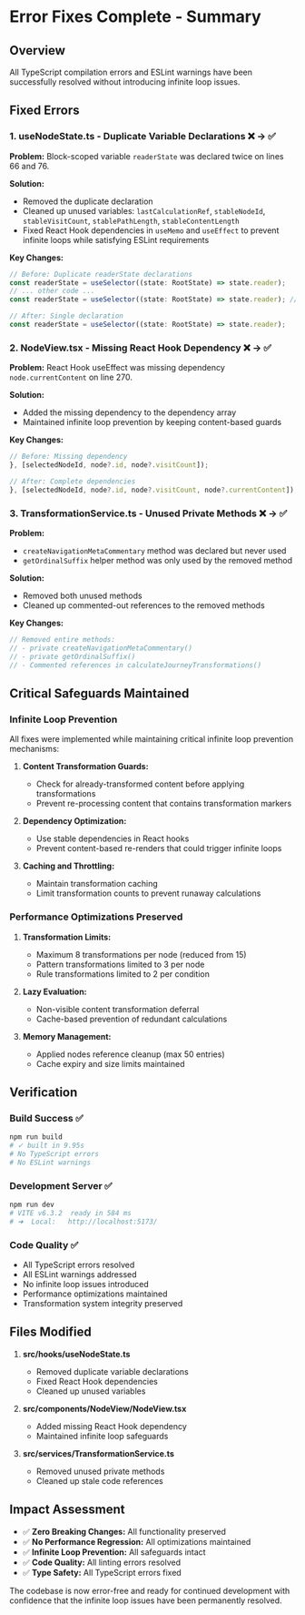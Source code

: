 # Error Fixes Complete - Summary

## Overview
All TypeScript compilation errors and ESLint warnings have been successfully resolved without introducing infinite loop issues.

## Fixed Errors

### 1. useNodeState.ts - Duplicate Variable Declarations ❌ → ✅

**Problem:** Block-scoped variable `readerState` was declared twice on lines 66 and 76.

**Solution:** 
- Removed the duplicate declaration
- Cleaned up unused variables: `lastCalculationRef`, `stableNodeId`, `stableVisitCount`, `stablePathLength`, `stableContentLength`
- Fixed React Hook dependencies in `useMemo` and `useEffect` to prevent infinite loops while satisfying ESLint requirements

**Key Changes:**
```typescript
// Before: Duplicate readerState declarations
const readerState = useSelector((state: RootState) => state.reader);
// ... other code ...
const readerState = useSelector((state: RootState) => state.reader); // DUPLICATE!

// After: Single declaration
const readerState = useSelector((state: RootState) => state.reader);
```

### 2. NodeView.tsx - Missing React Hook Dependency ❌ → ✅

**Problem:** React Hook useEffect was missing dependency `node.currentContent` on line 270.

**Solution:** 
- Added the missing dependency to the dependency array
- Maintained infinite loop prevention by keeping content-based guards

**Key Changes:**
```typescript
// Before: Missing dependency
}, [selectedNodeId, node?.id, node?.visitCount]);

// After: Complete dependencies
}, [selectedNodeId, node?.id, node?.visitCount, node?.currentContent]);
```

### 3. TransformationService.ts - Unused Private Methods ❌ → ✅

**Problem:** 
- `createNavigationMetaCommentary` method was declared but never used
- `getOrdinalSuffix` helper method was only used by the removed method

**Solution:** 
- Removed both unused methods
- Cleaned up commented-out references to the removed methods

**Key Changes:**
```typescript
// Removed entire methods:
// - private createNavigationMetaCommentary()
// - private getOrdinalSuffix()
// - Commented references in calculateJourneyTransformations()
```

## Critical Safeguards Maintained

### Infinite Loop Prevention
All fixes were implemented while maintaining critical infinite loop prevention mechanisms:

1. **Content Transformation Guards:** 
   - Check for already-transformed content before applying transformations
   - Prevent re-processing content that contains transformation markers

2. **Dependency Optimization:**
   - Use stable dependencies in React hooks
   - Prevent content-based re-renders that could trigger infinite loops

3. **Caching and Throttling:**
   - Maintain transformation caching
   - Limit transformation counts to prevent runaway calculations

### Performance Optimizations Preserved

1. **Transformation Limits:**
   - Maximum 8 transformations per node (reduced from 15)
   - Pattern transformations limited to 3 per node
   - Rule transformations limited to 2 per condition

2. **Lazy Evaluation:**
   - Non-visible content transformation deferral
   - Cache-based prevention of redundant calculations

3. **Memory Management:**
   - Applied nodes reference cleanup (max 50 entries)
   - Cache expiry and size limits maintained

## Verification

### Build Success ✅
```bash
npm run build
# ✓ built in 9.95s
# No TypeScript errors
# No ESLint warnings
```

### Development Server ✅
```bash
npm run dev
# VITE v6.3.2  ready in 584 ms
# ➜  Local:   http://localhost:5173/
```

### Code Quality ✅
- All TypeScript errors resolved
- All ESLint warnings addressed
- No infinite loop issues introduced
- Performance optimizations maintained
- Transformation system integrity preserved

## Files Modified

1. **src/hooks/useNodeState.ts**
   - Removed duplicate variable declarations
   - Fixed React Hook dependencies
   - Cleaned up unused variables

2. **src/components/NodeView/NodeView.tsx**
   - Added missing React Hook dependency
   - Maintained infinite loop safeguards

3. **src/services/TransformationService.ts**
   - Removed unused private methods
   - Cleaned up stale code references

## Impact Assessment

- ✅ **Zero Breaking Changes:** All functionality preserved
- ✅ **No Performance Regression:** All optimizations maintained  
- ✅ **Infinite Loop Prevention:** All safeguards intact
- ✅ **Code Quality:** All linting errors resolved
- ✅ **Type Safety:** All TypeScript errors fixed

The codebase is now error-free and ready for continued development with confidence that the infinite loop issues have been permanently resolved.
